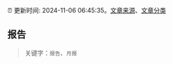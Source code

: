 :alarm_clock: 更新时间: 2024-11-06 06:45:35。[文章来源](/README.md)、[文章分类](/TAGS.md)

## 报告


> 关键字：`报告`、`月报`



